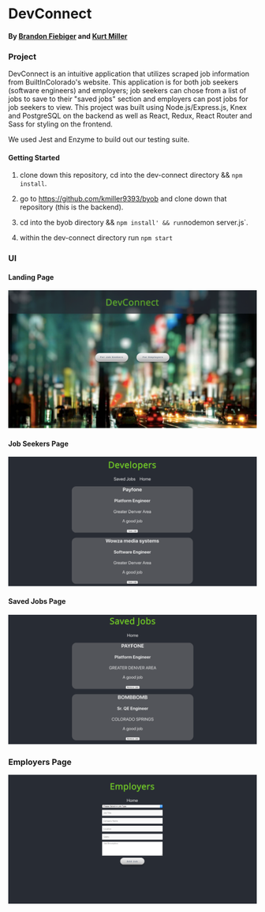 # DevConnect

#### By <a href="https://github.com/brandonfiebiger"> Brandon Fiebiger</a> and <a href="https://github.com/kmiller9393">Kurt Miller</a>

### Project

DevConnect is an intuitive application that utilizes scraped job information from BuiltInColorado's website. This application is for both job seekers (software engineers) and employers; job seekers can chose from a list of jobs to save to their "saved jobs" section and employers can post jobs for job seekers to view. This project was built using Node.js/Express.js, Knex and PostgreSQL on the backend as well as React, Redux, React Router and Sass for styling on the frontend.

We used Jest and Enzyme to build out our testing suite.

#### Getting Started

1. clone down this repository, cd into the dev-connect directory && `npm install`.

2. go to https://github.com/kmiller9393/byob and clone down that repository (this is the backend).

3. cd into the byob directory && `npm install' && run`nodemon server.js`.

4. within the dev-connect directory run `npm start`

### UI

#### Landing Page

<img src="./src/images/dev-connect-landing-page.png">

#### Job Seekers Page

<img src="./src/images/dev-connect-seeker-page.png">

#### Saved Jobs Page

<img src="./src/images/dev-connect-saved-page.png">

### Employers Page

<img src="./src/images/dev-connect-employers-page.png">
